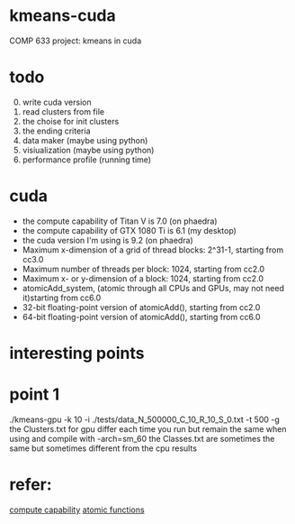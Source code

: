 # kmeans-cuda
COMP 633 project: kmeans in cuda

# todo
0. write cuda version
1. read clusters from file
2. the choise for init clusters
3. the ending criteria
4. data maker (maybe using python)
5. visiualization (maybe using python)
6. performance profile (running time)

# cuda
* the compute capability of Titan V is 7.0 (on phaedra)
* the compute capability of GTX 1080 Ti is 6.1 (my desktop)
* the cuda version I'm using is 9.2 (on phaedra)
* Maximum x-dimension of a grid of thread blocks: 2^31-1, starting from cc3.0
* Maximum number of threads per block: 1024, starting from cc2.0
* Maximum x- or y-dimension of a block: 1024, starting from cc2.0
* atomicAdd_system, (atomic through all CPUs and GPUs, may not need it)starting from cc6.0
* 32-bit floating-point version of atomicAdd(), starting from cc2.0
* 64-bit floating-point version of atomicAdd(), starting from cc6.0


# interesting points
# point 1
./kmeans-gpu -k 10 -i ./tests/data_N_500000_C_10_R_10_S_0.txt -t 500 -g
the Clusters.txt for gpu differ each time you run
but remain the same when using and compile with  -arch=sm_60
the Classes.txt are sometimes the same but sometimes different from the cpu results



# refer: 
[compute capability](https://en.wikipedia.org/wiki/CUDA#Version_features_and_specifications)
[atomic functions](https://docs.nvidia.com/cuda/archive/9.2/cuda-c-programming-guide/index.html#atomic-functions)
